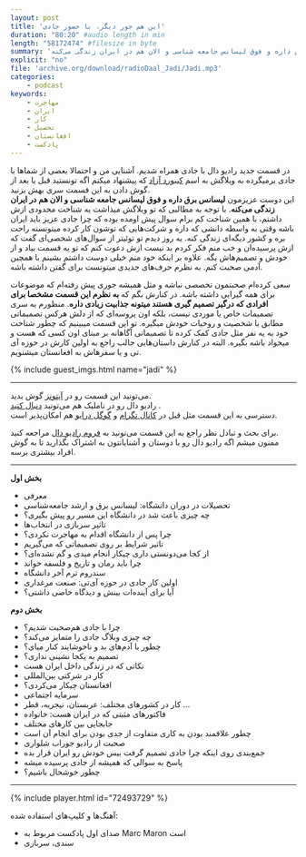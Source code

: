 ```yaml
---
layout: post
title: 'این هم جور دیگر، با حضور جادی'
duration: "80:20" #audio length in min
length: "58172474" #filesize in byte
summary: 'در قسمت جدید رادیو دال با جادی همراه شدیم. آشنایی من و احتما بعضی از شماها با جادی برمیگرده به وبلاگش به اسم کیبورد آزاد. این دوست عزیزمون لیسانس برق داره و فوق لیسانس جامعه شناسی و الان هم در ایران زندگی می‌کنه.'
explicit: "no"
file: 'archive.org/download/radioDaal_Jadi/Jadi.mp3'
categories:
    - podcast
keywords:
    - مهاجرت
    - ایران
    - کار
    - تحصیل
    - افغانستان
    - پادکست
---
```

در قسمت جدید رادیو دال با جادی همراه شدیم. آشنایی من و احتمالا بعضی از شماها با جادی برمیگرده به وبلاگش به اسم [کیبورد آزاد](http://jadi.net/) که پیشنهاد میکنم اگه تونستید قبل یا بعد از گوش دادن به این قسمت سری بهش بزنید.  
این دوست عزیزمون **لیسانس برق داره و فوق لیسانس جامعه شناسی و الان هم در ایران زندگی می‌کنه**. با توجه به مطالبی که تو وبلاگش میذاشت یه شناخت محدودی ازش داشتم، با همین شناخت کم برام سوال پیش اومده بوده که چرا جادی عزیز باید ایران باشه وقتی به واسطه دانشی که داره و شرکت‌هایی که توشون کار کرده میتونسته راحت بره و کشور دیگه‌ای زندگی کنه. یه روز دیدم تو توئیتر از سوال‌های شخصی‌ای گفت که ازش پرسیده‌ان و خب منم فکر کردم بد نیست ازش دعوت کنم که تو یه قسمت بیاد و از خودش و تصمیم‌هاش بگه. علاوه بر اینکه خود منم خیلی دوست داشتم بشینم با همچین آدمی صحبت کنم. به نظرم حرف‌های جدیدی میتونست برای گفتن داشته باشه.

سعی کرده‌ام صحبتمون تخصصی نباشه و مثل همیشه جوری پیش رفته‌ام که موضوعات برای همه گیرایی داشته باشه. در کنارش بگم که **به نظرم این قسمت مشخصا برای افرادی که درگیر تصمیم گیری هستند میتونه جذابیت زیادی داره**. منظورم یه سری تصمیمات خاص یا موردی نیست، بلکه اون پروسه‌ای که از دلش هرکس تصمیماتی مطابق با شخصیت و روحیات خودش میگیره. تو این قسمت میبینیم که چطور شناخت خود به یه نفر مثل جادی کمک کرده تا تصمیماتی آگاهانه بر مبنای اون کسی که هست و میخواد باشه بگیره. البته در کنارش داستان‌هایی جالب راجع به اولین کارش در حوزه آی تی و یا سفرهاش به افغانستان میشنویم.

{% include guest_imgs.html name="jadi" %}

<hr>

<!-- <img src="{{site.baseurl}}/public/img/ali-sydney/cover.jpg" class="cover-img"/> -->

می‌تونید این قسمت رو در [آیتونز](http://apple.co/2go4xdT) گوش بدید.  
رادیو دال رو در ناملیک هم می‌تونید [دنبال کنید](http://bit.ly/2C2KlZw)
.  
دسترسی به این قسمت مثل قبل در [کانال تگرام](https://t.me/radioDaal) و [گوگل درایو](http://bit.ly/daal-17) هم امکان‌پذیر است.  

برای بحث و تبادل نظر راجع به این قسمت می‌تونید به [فروم رادیو دال](http://bit.ly/2GHN0x5) مراجعه کنید.  
ممنون میشم اگه رادیو دال رو با دوستان و آشنایانتون به اشتراک بگذارید تا به گوش افراد بیشتری برسه.  

<hr>

**بخش اول**
- معرفی
- تحصیلات در دوران دانشگاه: لیسانس برق و ارشد جامعه‌شناسی
- چه چیزی باعث شد در دانشگاه این مسیر رو پیش بگیری؟
- تاثیر سربازی در انتخاب‌ها
- چرا پس از دانشگاه اقدام به مهاجرت نکردی؟
- تاثیر شرایط بر روی تصمیماتی که می‌گیریم
- از کجا می‌دونستی داری چیکار انجام میدی و گم نشده‌ای؟
- چرا باید رمان و تاریخ و فلسفه خواند
- سندروم ترم آخر دانشگاه
- اولین کار جادی در حوزه آی‌تی: صنعت مرغداری
- آیا برای آینده‌ات بینش و دیدگاه خاصی داشتی؟

**بخش دوم**
- چرا با جادی هم‌صحبت شدیم؟
- چه چیزی وبلاگ جادی را متمایز می‌کند؟
- چطور با آدم‌های بد و ناخوشایند کنار میای؟
- تصمیم به یکجا نشینی نداری؟
- نکاتی که در زندگی داخل ایران هست
- کار در شرکتی بین‌المللی
- افغانستان چیکار می‌کردی؟
- سرمایه اجتماعی
- کار در کشورهای مختلف: عربستان، نیجریه، قطر …
- فاکتورهای مثبتی که در ایران هست: خانواده
- جابجایی بین کارهای مختلف
- چطور علاقمند بودن به کاری متفاوت از جدی بودن برای انجام آن است
- صحبت از رادیو جوراب شلواری
- جمع‌بندی روی اینکه چرا جادی تصمیم گرفت بیس خودش رو ایران قرار بده
- پاسخ به سوالی که همیشه از جادی پرسیده میشه
- چطور خوشحال باشیم؟

<hr>

{% include player.html id="72493729" %}

آهنگ‌ها و کلیپ‌های استفاده شده:
<div>
<ul>
<li>صدای اول پادکست مربوط به Marc Maron است</li>
<li>سندی، سربازی</li>
</ul>
</div>
